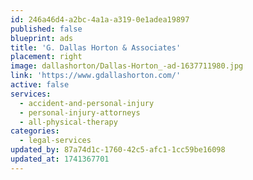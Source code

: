 ```yaml
---
id: 246a46d4-a2bc-4a1a-a319-0e1adea19897
published: false
blueprint: ads
title: 'G. Dallas Horton & Associates'
placement: right
image: dallashorton/Dallas-Horton_-ad-1637711980.jpg
link: 'https://www.gdallashorton.com/'
active: false
services:
  - accident-and-personal-injury
  - personal-injury-attorneys
  - all-physical-therapy
categories:
  - legal-services
updated_by: 87a74d1c-1760-42c5-afc1-1cc59be16098
updated_at: 1741367701
---
```

